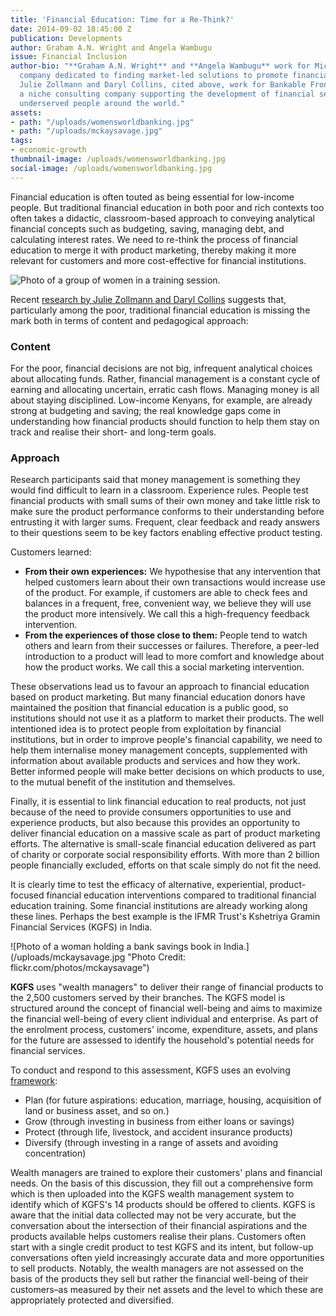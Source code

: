 ```yaml
---
title: 'Financial Education: Time for a Re-Think?'
date: 2014-09-02 18:45:00 Z
publication: Developments
author: Graham A.N. Wright and Angela Wambugu
issue: Financial Inclusion
author-bio: "**Graham A.N. Wright** and **Angela Wambugu** work for MicroSave, a consulting
  company dedicated to finding market-led solutions to promote financial inclusion.
  Julie Zollmann and Daryl Collins, cited above, work for Bankable Frontier Associates,
  a niche consulting company supporting the development of financial services for
  underserved people around the world."
assets:
- path: "/uploads/womensworldbanking.jpg"
- path: "/uploads/mckaysavage.jpg"
tags:
- economic-growth
thumbnail-image: /uploads/womensworldbanking.jpg
social-image: /uploads/womensworldbanking.jpg
---
```


<p>Financial education is often touted as being essential for low-income people. But traditional financial education in both poor and rich contexts too often takes a didactic, classroom-based approach to conveying analytical financial concepts such as budgeting, saving, managing debt, and calculating interest rates. We need to re-think the process of financial education to merge it with product marketing, thereby making it more relevant for customers and more cost-effective for financial institutions.</p>
  


![Photo of a group of women in a training session.](/uploads/womensworldbanking.jpg "Photo Credit: flickr.com/photos/womensworldbanking") 
<p>Recent <a href="http://www.fsdkenya.org/insights/11-01-12_FSD_Insights_Branchless_banking_issue_02.pdf">research by Julie Zollmann and Daryl Collins</a> suggests that, particularly among the poor, traditional financial education is missing the mark both in terms of content and pedagogical approach:</p>
<h3>Content</h3>
<p>For the poor, financial decisions are not big, infrequent analytical choices about allocating funds. Rather, financial management is a constant cycle of earning and allocating uncertain, erratic cash flows. Managing money is all about staying disciplined. Low-income Kenyans, for example, are already strong at budgeting and saving; the real knowledge gaps come in understanding how financial products should function to help them stay on track and realise their short- and long-term goals.</p>
<h3>Approach</h3>
  <p>Research participants said that money management is something they would find difficult to learn in a classroom. Experience rules. People test financial products with small sums of their own money and take little risk to make sure the product performance conforms to their understanding before entrusting it with larger sums.  Frequent, clear feedback and ready answers to their questions seem to be key factors enabling effective product testing.  </p>
  <aside>
  <p>Customers learned: </p>
  <ul>
    <li><strong>From their own experiences:</strong> We hypothesise that any intervention that helped customers learn about their own transactions would increase use of the product. For example, if customers are able to check fees and balances in a frequent, free, convenient way, we believe they will use the product more intensively. We call this a high-frequency feedback intervention.</li>
    <li><strong>From the experiences of those close to them:</strong> People tend to watch others and learn from their successes or failures. Therefore, a peer-led introduction to a product will lead to more comfort and knowledge about how the product works. We call this a social marketing intervention.  </li>
  </ul>
</aside>
  <p>These observations lead us to favour an approach to financial education based on product marketing. But many financial education donors have maintained the position that financial education is a public good, so institutions should not use it as a platform to market their products. The well intentioned idea is to protect people from exploitation by financial institutions, but in order to improve people's financial capability, we need to help them internalise money management concepts, supplemented with information about available products and services and how they work. Better informed people will make better decisions on which products to use, to the mutual benefit of the institution and themselves.</p>
  <p>Finally, it is essential to link financial education to real products, not just because of the need to provide consumers opportunities to use and experience products, but also because this provides an opportunity to deliver financial education on a massive scale as part of product marketing efforts. The alternative is small-scale financial education delivered as part of charity or corporate social responsibility efforts. With more than 2 billion people financially excluded, efforts on that scale simply do not fit the need.</p>
  <p>It is clearly time to test the efficacy of alternative, experiential, product-focused financial education interventions compared to traditional financial education training. Some financial institutions are already working along these lines. Perhaps the best example is the IFMR Trust's Kshetriya Gramin Financial Services (KGFS) in India.</p>
![Photo of a woman holding a bank savings book in India.](/uploads/mckaysavage.jpg "Photo Credit: flickr.com/photos/mckaysavage") 
  <p> <strong>KGFS</strong> uses "wealth managers" to deliver their range of financial products to the 2,500 customers served by their branches. The KGFS model is structured around the concept of financial well-being and aims to maximize the financial well-being of every client individual and enterprise. As part of the enrolment process, customers' income, expenditure, assets, and plans for the future are assessed to identify the household's potential needs for financial services. </p>
  <p>To conduct and respond to this assessment, KGFS uses an evolving <a href="http://www.ifmr.co.in/blog/2011/02/14/developing-an-index-for-measuring-financial-well-being-in-a-geography/">framework</a>:</p> 
  <ul>
    <li>Plan (for future aspirations: education, marriage, housing, acquisition of land or business asset, and so on.)</li>
    <li>Grow (through investing in business from either loans or savings)</li>
    <li>Protect (through life, livestock, and accident insurance products)</li>
    <li>Diversify (through investing in a range of assets and avoiding concentration)</li>
  </ul>
  <p>Wealth managers are trained to explore their customers' plans and financial needs. On the basis of this discussion, they fill out a comprehensive form which is then uploaded into the KGFS wealth management system to identify which of KGFS's 14 products should be offered to clients. KGFS is aware that the initial data collected may not be very accurate, but the conversation about the intersection of their financial aspirations and the products available helps customers realise their plans. Customers often start with a single credit product to test KGFS and its intent, but follow-up conversations often yield increasingly accurate data and more opportunities to sell products. Notably, the wealth managers are not assessed on the basis of the products they sell but rather the financial well-being of their customers–as measured by their net assets and the level to which these are appropriately protected and diversified.</p>
